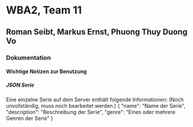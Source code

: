 # WBA2, Team 11
## Roman Seibt, Markus Ernst, Phuong Thuy Duong Vo


### Dokumentation

#### Wichtige Notizen zur Benutzung

##### JSON Serie
Eine einzelne Serie auf dem Server enthält folgende Informationen:
(Noch unvollständig, muss noch bearbeitet werden.)
{
	"name": "Name der Serie",
	"description": "Beschreibung der Serie",
	"genre": "Eines oder mehrere Genren der Serie"
}